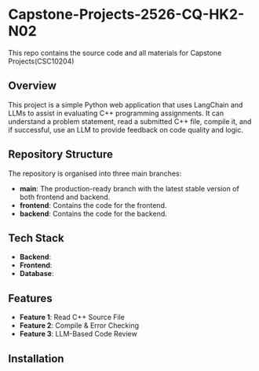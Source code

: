 # Capstone-Projects-2526-CQ-HK2-N02
This repo contains the source code and all materials for Capstone Projects(CSC10204)

## Overview
This project is a simple Python web application that uses LangChain and LLMs to assist in evaluating C++ programming assignments. It can understand a problem statement, read a submitted C++ file, compile it, and if successful, use an LLM to provide feedback on code quality and logic.

## Repository Structure
The repository is organised into three main branches:
- **main**: The production-ready branch with the latest stable version of both frontend and backend.
- **frontend**: Contains the code for the frontend.
- **backend**: Contains the code for the backend.

## Tech Stack
- **Backend**: 
- **Frontend**: 
- **Database**: 

## Features
- **Feature 1**: Read C++ Source File
- **Feature 2**: Compile & Error Checking
- **Feature 3**: LLM-Based Code Review

## Installation
